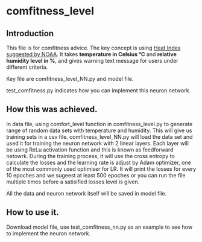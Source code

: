# comfitness_level
## Introduction 
This file is for comfitness advice. The key concept is using [Heat Index suggested by NOAA](https://www.wpc.ncep.noaa.gov/html/heatindex.shtml). 
It takes **temperature in Celsius °C** and **relative humidity level in %**, and gives warning text message for users under different criteria.  

Key file are comfitness_level_NN.py and model file. 

test_comfitness.py indicates how you can implement this neuron network. 

## How this was achieved. 
In data file, using comfort_level function in comfitness_level.py to generate range of random data sets with temperature and humidity. 
This will give us training sets in a csv file. comfitness_level_NN.py will load the data set and used it for training the neuron network with 2 linear layers. 
Each layer will be using ReLu activation function and this is known as feedforward netowrk. 
During the training process, it will use the cross entropy to calculate the losses and the learning rate is adjust by Adam optimizer, one of the most commonly used optimiser for LR.
It will print the losses for every 10 epoches and we sugeest at least 500 epoches or you can run the file multiple times before a satisified losses level is given. 

All the data and neuron network itself will be saved in model file. 

## How to use it.
Download model file, use test_comfitness_nn.py as an example to see how to implement the neuron network.
